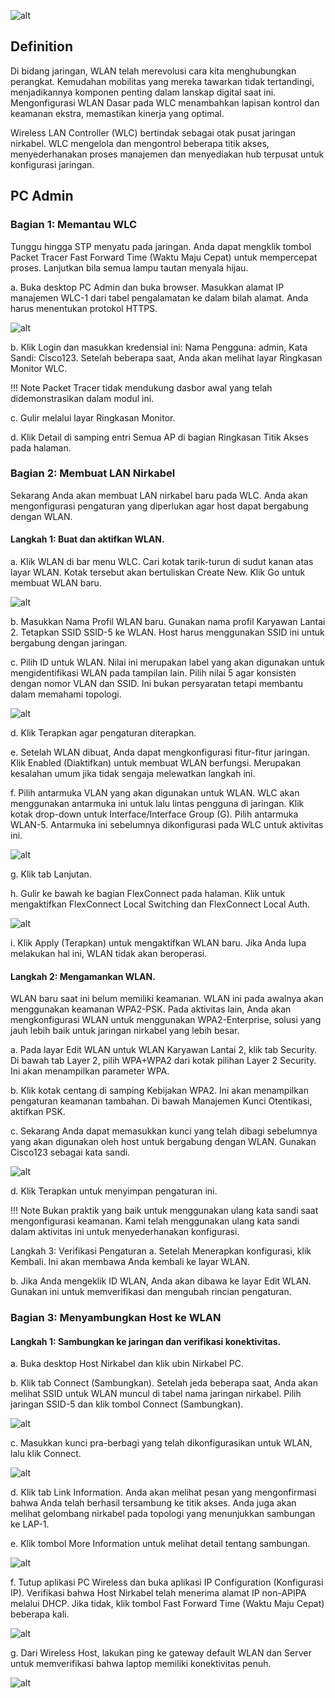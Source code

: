![alt](https://a5m9a8c3.rocketcdn.me/wp-content/uploads/2020/02/13.2.7-Packet-Tracer-%E2%80%93-Configure-a-Basic-WLAN-on-the-WLC.jpg)

## Definition
Di bidang jaringan, WLAN telah merevolusi cara kita menghubungkan perangkat. Kemudahan mobilitas yang mereka tawarkan tidak tertandingi, menjadikannya komponen penting dalam lanskap digital saat ini. Mengonfigurasi WLAN Dasar pada WLC menambahkan lapisan kontrol dan keamanan ekstra, memastikan kinerja yang optimal.

Wireless LAN Controller (WLC) bertindak sebagai otak pusat jaringan nirkabel. WLC mengelola dan mengontrol beberapa titik akses, menyederhanakan proses manajemen dan menyediakan hub terpusat untuk konfigurasi jaringan.

## PC Admin
### Bagian 1: Memantau WLC
Tunggu hingga STP menyatu pada jaringan. Anda dapat mengklik tombol Packet Tracer Fast Forward Time (Waktu Maju Cepat) untuk mempercepat proses. Lanjutkan bila semua lampu tautan menyala hijau.

a. Buka desktop PC Admin dan buka browser. Masukkan alamat IP manajemen WLC-1 dari tabel pengalamatan ke dalam bilah alamat. Anda harus menentukan protokol HTTPS.

![alt](https://a5m9a8c3.rocketcdn.me/wp-content/uploads/2020/09/2020-09-12_003315.jpg)

b. Klik Login dan masukkan kredensial ini: Nama Pengguna: admin, Kata Sandi: Cisco123. Setelah beberapa saat, Anda akan melihat layar Ringkasan Monitor WLC.

!!! Note
    Packet Tracer tidak mendukung dasbor awal yang telah didemonstrasikan dalam modul ini.

c. Gulir melalui layar Ringkasan Monitor.

d. Klik Detail di samping entri Semua AP di bagian Ringkasan Titik Akses pada halaman.

### Bagian 2: Membuat LAN Nirkabel
Sekarang Anda akan membuat LAN nirkabel baru pada WLC. Anda akan mengonfigurasi pengaturan yang diperlukan agar host dapat bergabung dengan WLAN.

#### Langkah 1: Buat dan aktifkan WLAN.
a. Klik WLAN di bar menu WLC. Cari kotak tarik-turun di sudut kanan atas layar WLAN. Kotak tersebut akan bertuliskan Create New. Klik Go untuk membuat WLAN baru.

![alt](https://a5m9a8c3.rocketcdn.me/wp-content/uploads/2020/09/2020-09-12_150423.jpg)

b. Masukkan Nama Profil WLAN baru. Gunakan nama profil Karyawan Lantai 2. Tetapkan SSID SSID-5 ke WLAN. Host harus menggunakan SSID ini untuk bergabung dengan jaringan.

c. Pilih ID untuk WLAN. Nilai ini merupakan label yang akan digunakan untuk mengidentifikasi WLAN pada tampilan lain. Pilih nilai 5 agar konsisten dengan nomor VLAN dan SSID. Ini bukan persyaratan tetapi membantu dalam memahami topologi.

![alt](https://a5m9a8c3.rocketcdn.me/wp-content/uploads/2020/09/2020-09-12_150546.jpg)

d. Klik Terapkan agar pengaturan diterapkan.

e. Setelah WLAN dibuat, Anda dapat mengkonfigurasi fitur-fitur jaringan. Klik Enabled (Diaktifkan) untuk membuat WLAN berfungsi. Merupakan kesalahan umum jika tidak sengaja melewatkan langkah ini.

f. Pilih antarmuka VLAN yang akan digunakan untuk WLAN. WLC akan menggunakan antarmuka ini untuk lalu lintas pengguna di jaringan. Klik kotak drop-down untuk Interface/Interface Group (G). Pilih antarmuka WLAN-5. Antarmuka ini sebelumnya dikonfigurasi pada WLC untuk aktivitas ini.

![alt](https://a5m9a8c3.rocketcdn.me/wp-content/uploads/2020/09/2020-09-12_152334.jpg)

g. Klik tab Lanjutan.

h. Gulir ke bawah ke bagian FlexConnect pada halaman. Klik untuk mengaktifkan FlexConnect Local Switching dan FlexConnect Local Auth.

![alt](https://a5m9a8c3.rocketcdn.me/wp-content/uploads/2020/09/2020-09-12_155417.jpg)

i. Klik Apply (Terapkan) untuk mengaktifkan WLAN baru. Jika Anda lupa melakukan hal ini, WLAN tidak akan beroperasi.

#### Langkah 2: Mengamankan WLAN.
WLAN baru saat ini belum memiliki keamanan. WLAN ini pada awalnya akan menggunakan keamanan WPA2-PSK. Pada aktivitas lain, Anda akan mengkonfigurasi WLAN untuk menggunakan WPA2-Enterprise, solusi yang jauh lebih baik untuk jaringan nirkabel yang lebih besar.

a. Pada layar Edit WLAN untuk WLAN Karyawan Lantai 2, klik tab Security. Di bawah tab Layer 2, pilih WPA+WPA2 dari kotak pilihan Layer 2 Security. Ini akan menampilkan parameter WPA.

b. Klik kotak centang di samping Kebijakan WPA2. Ini akan menampilkan pengaturan keamanan tambahan. Di bawah Manajemen Kunci Otentikasi, aktifkan PSK.

c. Sekarang Anda dapat memasukkan kunci yang telah dibagi sebelumnya yang akan digunakan oleh host untuk bergabung dengan WLAN. Gunakan Cisco123 sebagai kata sandi.

![alt](https://a5m9a8c3.rocketcdn.me/wp-content/uploads/2020/09/2020-09-12_195926.jpg)

d. Klik Terapkan untuk menyimpan pengaturan ini.

!!! Note
    Bukan praktik yang baik untuk menggunakan ulang kata sandi saat mengonfigurasi keamanan. Kami telah menggunakan ulang kata sandi dalam aktivitas ini untuk menyederhanakan konfigurasi.

Langkah 3: Verifikasi Pengaturan
a. Setelah Menerapkan konfigurasi, klik Kembali. Ini akan membawa Anda kembali ke layar WLAN.

b. Jika Anda mengeklik ID WLAN, Anda akan dibawa ke layar Edit WLAN. Gunakan ini untuk memverifikasi dan mengubah rincian pengaturan.

### Bagian 3: Menyambungkan Host ke WLAN
#### Langkah 1: Sambungkan ke jaringan dan verifikasi konektivitas.
a. Buka desktop Host Nirkabel dan klik ubin Nirkabel PC.

b. Klik tab Connect (Sambungkan). Setelah jeda beberapa saat, Anda akan melihat SSID untuk WLAN muncul di tabel nama jaringan nirkabel. Pilih jaringan SSID-5 dan klik tombol Connect (Sambungkan).

![alt](https://a5m9a8c3.rocketcdn.me/wp-content/uploads/2020/09/2020-09-12_200451.jpg)

c. Masukkan kunci pra-berbagi yang telah dikonfigurasikan untuk WLAN, lalu klik Connect.

![alt](https://a5m9a8c3.rocketcdn.me/wp-content/uploads/2020/09/2020-09-12_200701.jpg)

d. Klik tab Link Information. Anda akan melihat pesan yang mengonfirmasi bahwa Anda telah berhasil tersambung ke titik akses. Anda juga akan melihat gelombang nirkabel pada topologi yang menunjukkan sambungan ke LAP-1.

e. Klik tombol More Information untuk melihat detail tentang sambungan.

![alt](https://a5m9a8c3.rocketcdn.me/wp-content/uploads/2020/09/2020-09-12_201003-1.jpg)

f. Tutup aplikasi PC Wireless dan buka aplikasi IP Configuration (Konfigurasi IP). Verifikasi bahwa Host Nirkabel telah menerima alamat IP non-APIPA melalui DHCP. Jika tidak, klik tombol Fast Forward Time (Waktu Maju Cepat) beberapa kali.

![alt](https://a5m9a8c3.rocketcdn.me/wp-content/uploads/2020/09/2020-09-12_201446.jpg)

g. Dari Wireless Host, lakukan ping ke gateway default WLAN dan Server untuk memverifikasi bahwa laptop memiliki konektivitas penuh.

![alt](https://a5m9a8c3.rocketcdn.me/wp-content/uploads/2020/09/2020-09-12_201348.jpg)
